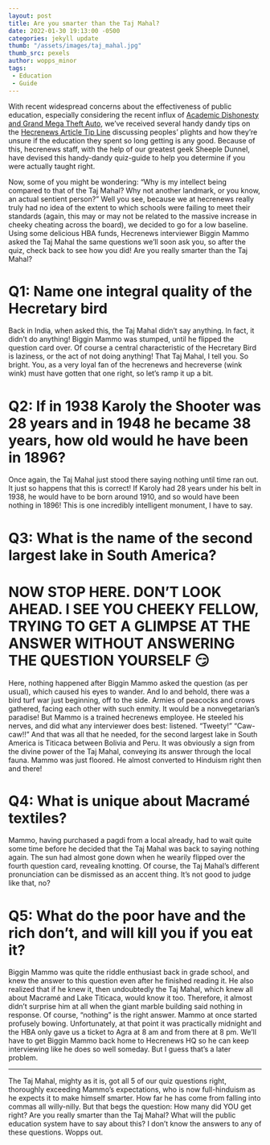 ```yaml
---
layout: post
title: Are you smarter than the Taj Mahal?
date: 2022-01-30 19:13:00 -0500
categories: jekyll update
thumb: "/assets/images/taj_mahal.jpg"
thumb_src: pexels
author: wopps_minor
tags:
 - Education
 - Guide
---
```


With recent widespread concerns about the effectiveness of public education, especially considering the recent influx of [Academic Dishonesty and Grand Mega Theft Auto](https://hecrenews.github.io/jekyll/update/2022/01/29/lack-of-creative-stimulation-drives-teens-to-ad.html), we’ve received several handy dandy tips on the [Hecrenews Article Tip Line](https://forms.gle/HFJd8rVfybWDjfJv9) discussing peoples’ plights and how they’re unsure if the education they spent so long getting is any good. Because of this, hecrenews staff, with the help of our greatest geek Sheeple Dunnel, have devised this handy-dandy quiz-guide to help you determine if you were actually taught right.

Now, some of you might be wondering: “Why is my intellect being compared to that of the Taj Mahal? Why not another landmark, or you know, an actual sentient person?” Well you see, because we at hecrenews really truly had no idea of the extent to which schools were failing to meet their standards (again, this may or may not be related to the massive increase in cheeky cheating across the board), we decided to go for a low baseline. Using some delicious HBA funds, Hecrenews interviewer Biggin Mammo asked the Taj Mahal the same questions we’ll soon ask you, so after the quiz, check back to see how you did! Are you really smarter than the Taj Mahal?

# Q1: Name one integral quality of the Hecretary bird
Back in India, when asked this, the Taj Mahal didn’t say anything. In fact, it didn’t do anything! Biggin Mammo was stumped, until he flipped the question card over. Of course a central characteristic of the Hecretary Bird is laziness, or the act of not doing anything! That Taj Mahal, I tell you. So bright. You, as a very loyal fan of the hecrenews and hecreverse (wink wink) must have gotten that one right, so let’s ramp it up a bit.

# Q2: If in 1938 Karoly the Shooter was 28 years and in 1948 he became 38 years, how old would he have been in 1896?
Once again, the Taj Mahal just stood there saying nothing until time ran out. It just so happens that this is correct! If Karoly had 28 years under his belt in 1938, he would have to be born around 1910, and so would have been nothing in 1896! This is one incredibly intelligent monument, I have to say. 

# Q3: What is the name of the second largest lake in South America?
# NOW STOP HERE. DON’T LOOK AHEAD. I SEE YOU CHEEKY FELLOW, TRYING TO GET A GLIMPSE AT THE ANSWER WITHOUT ANSWERING THE QUESTION YOURSELF 😏
Here, nothing happened after Biggin Mammo asked the question (as per usual), which caused his eyes to wander. And lo and behold, there was a bird turf war just beginning, off to the side. Armies of peacocks and crows gathered, facing each other with such enmity. It would be a nonvegetarian’s paradise! But Mammo is a trained hecrenews employee. He steeled his nerves, and did what any interviewer does best: listened. “Tweety!” “Caw-caw!!” And that was all that he needed, for the second largest lake in South America is Titicaca between Bolivia and Peru. It was obviously a sign from the divine power of the Taj Mahal, conveying its answer through the local fauna. Mammo was just floored. He almost converted to Hinduism right then and there!

# Q4: What is unique about Macramé textiles?
Mammo, having purchased a pagdi from a local already, had to wait quite some time before he decided that the Taj Mahal was back to saying nothing again. The sun had almost gone down when he wearily flipped over the fourth question card, revealing knotting. Of course, the Taj Mahal’s different pronunciation can be dismissed as an accent thing. It’s not good to judge like that, no?

# Q5: What do the poor have and the rich don’t, and will kill you if you eat it?
Biggin Mammo was quite the riddle enthusiast back in grade school, and knew the answer to this question even after he finished reading it. He also realized that if he knew it, then undoubtedly the Taj Mahal, which knew all about Macramé and Lake Titicaca, would know it too. Therefore, it almost didn’t surprise him at all when the giant marble building said nothing in response. Of course, “nothing” is the right answer. Mammo at once started profusely bowing. Unfortunately, at that point it was practically midnight and the HBA only gave us a ticket to Agra at 8 am and from there at 8 pm. We’ll have to get Biggin Mammo back home to Hecrenews HQ so he can keep interviewing like he does so well someday. But I guess that’s a later problem.

---

The Taj Mahal, mighty as it is, got all 5 of our quiz questions right, thoroughly exceeding Mammo’s expectations, who is now full-hinduism as he expects it to make himself smarter. How far he has come from falling into commas all willy-nilly. But that begs the question: How many did YOU get right? Are you really smarter than the Taj Mahal? What will the public education system have to say about this? I don’t know the answers to any of these questions. Wopps out.
